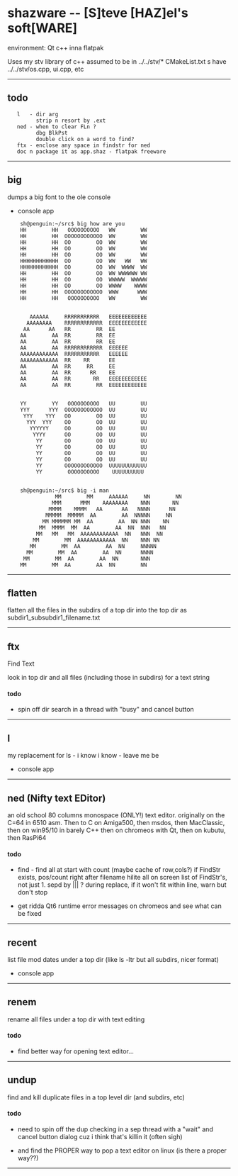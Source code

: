 
# shazware -- [S]teve [HAZ]el's soft[WARE]

environment:  Qt c++ inna flatpak

Uses my stv library of c++ assumed to be in ../../stv/*
CMakeList.txt s have ../../stv/os.cpp, ui.cpp, etc

--------------------------------------------------------------------------------

## todo
```
   l   - dir arg
         strip n resort by .ext
   ned - when to clear FLn ?
         dbg BlkPst
         double click on a word to find?
   ftx - enclose any space in findstr for ned
   doc n package it as app.shaz - flatpak freeware
```

--------------------------------------------------------------------------------

## big

dumps a big font to the ole console

* console app

```
    sh@penguin:~/src$ big how are you
    HH        HH   OOOOOOOOOO   WW        WW
    HH        HH  OOOOOOOOOOOO  WW        WW
    HH        HH  OO        OO  WW        WW
    HH        HH  OO        OO  WW        WW
    HH        HH  OO        OO  WW        WW
    HHHHHHHHHHHH  OO        OO  WW   WW   WW
    HHHHHHHHHHHH  OO        OO  WW  WWWW  WW
    HH        HH  OO        OO  WW WWWWWW WW
    HH        HH  OO        OO  WWWWW  WWWWW
    HH        HH  OO        OO  WWWW    WWWW
    HH        HH  OOOOOOOOOOOO  WWW      WWW
    HH        HH   OOOOOOOOOO   WW        WW


       AAAAAA     RRRRRRRRRRR   EEEEEEEEEEEE
      AAAAAAAA    RRRRRRRRRRRR  EEEEEEEEEEEE
     AA      AA   RR        RR  EE
    AA        AA  RR        RR  EE
    AA        AA  RR        RR  EE
    AA        AA  RRRRRRRRRRRR  EEEEEE
    AAAAAAAAAAAA  RRRRRRRRRRR   EEEEEE
    AAAAAAAAAAAA  RR    RR      EE
    AA        AA  RR     RR     EE
    AA        AA  RR      RR    EE
    AA        AA  RR       RR   EEEEEEEEEEEE
    AA        AA  RR        RR  EEEEEEEEEEEE


    YY        YY   OOOOOOOOOO   UU        UU
    YYY      YYY  OOOOOOOOOOOO  UU        UU
     YYY    YYY   OO        OO  UU        UU
      YYY  YYY    OO        OO  UU        UU
       YYYYYY     OO        OO  UU        UU
        YYYY      OO        OO  UU        UU
         YY       OO        OO  UU        UU
         YY       OO        OO  UU        UU
         YY       OO        OO  UU        UU
         YY       OO        OO  UU        UU
         YY       OOOOOOOOOOOO  UUUUUUUUUUUU
         YY        OOOOOOOOOO    UUUUUUUUUU


    sh@penguin:~/src$ big -i man
               MM        MM     AAAAAA     NN        NN
              MMM      MMM    AAAAAAAA    NNN       NN
             MMMM    MMMM   AA      AA   NNNN      NN
            MMMMM  MMMMM  AA        AA  NNNNN     NN
           MM MMMMMM MM  AA        AA  NN NNN    NN
          MM  MMMM  MM  AA        AA  NN  NNN   NN
         MM   MM   MM  AAAAAAAAAAAA  NN   NNN  NN
        MM        MM  AAAAAAAAAAAA  NN    NNN NN
       MM        MM  AA        AA  NN     NNNNN
      MM        MM  AA        AA  NN      NNNN
     MM        MM  AA        AA  NN       NNN
    MM        MM  AA        AA  NN        NN
```

--------------------------------------------------------------------------------

## flatten

flatten all the files in the subdirs of a top dir into the top dir as
subdir1_subsubdir1_filename.txt

--------------------------------------------------------------------------------

## ftx

Find Text

look in top dir and all files (including those in subdirs) for a text string

#### todo

* spin off dir search in a thread with "busy" and cancel button

--------------------------------------------------------------------------------

## l

my replacement for ls - i know i know - leave me be

* console app

--------------------------------------------------------------------------------

## ned (Nifty text EDitor)

an old school 80 columns monospace (ONLY!) text editor.
originally on the C=64 in 6510 asm.
Then to C on Amiga500,
then msdos,
then MacClassic,
then on win95/10 in barely C++
then on chromeos with Qt, then on kubutu, then RasPi64

#### todo

* find - find all at start with count (maybe cache of row,cols?)
         if FindStr exists,
            pos/count right after filename
            hilite all on screen
      list of FindStr's, not just 1.  sepd by ||| ?
      during replace, if it won't fit within line, warn but don't stop

* get ridda Qt6 runtime error messages on chromeos and see what can be fixed

--------------------------------------------------------------------------------

## recent

list file mod dates under a top dir (like ls -ltr but all subdirs, nicer format)

* console app

--------------------------------------------------------------------------------

## renem

rename all files under a top dir with text editing

#### todo

* find better way for opening text editor...

--------------------------------------------------------------------------------

## undup

find and kill duplicate files in a top level dir (and subdirs, etc)

#### todo
* need to spin off the dup checking in a sep thread with a
 "wait" and cancel button dialog
  cuz i think that's killin it (often sigh)

* and find the PROPER way to pop a text editor on linux
  (is there a proper way??)

--------------------------------------------------------------------------------
